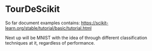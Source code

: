 # TourDeScikit

So far document examples contains:
  https://scikit-learn.org/stable/tutorial/basic/tutorial.html
 
Next up will be MNIST with the idea of through different classification techniques at it, regardless of performance.
